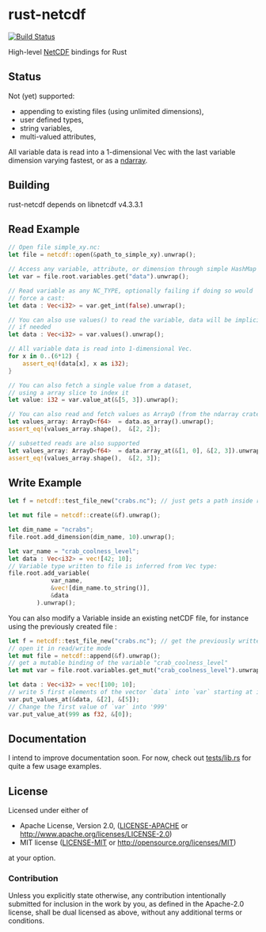 # rust-netcdf

[![Build Status](https://travis-ci.org/mhiley/rust-netcdf.svg?branch=master)](https://travis-ci.org/mhiley/rust-netcdf)

High-level [NetCDF](http://www.unidata.ucar.edu/software/netcdf/) bindings for Rust

## Status

Not (yet) supported:

* appending to existing files (using unlimited dimensions),
* user defined types,
* string variables,
* multi-valued attributes,

All variable data is read into a 1-dimensional Vec with the last variable dimension varying fastest,
or as a [ndarray](https://github.com/bluss/rust-ndarray).

## Building

rust-netcdf depends on libnetcdf v4.3.3.1

## Read Example

```Rust
// Open file simple_xy.nc:
let file = netcdf::open(&path_to_simple_xy).unwrap();

// Access any variable, attribute, or dimension through simple HashMap's:
let var = file.root.variables.get("data").unwrap();

// Read variable as any NC_TYPE, optionally failing if doing so would
// force a cast:
let data : Vec<i32> = var.get_int(false).unwrap();

// You can also use values() to read the variable, data will be implicitly casted
// if needed
let data : Vec<i32> = var.values().unwrap();

// All variable data is read into 1-dimensional Vec.
for x in 0..(6*12) {
    assert_eq!(data[x], x as i32);
}

// You can also fetch a single value from a dataset,
// using a array slice to index it
let value: i32 = var.value_at(&[5, 3]).unwrap();

// You can also read and fetch values as ArrayD (from the ndarray crate)
let values_array: ArrayD<f64>  = data.as_array().unwrap();
assert_eq!(values_array.shape(),  &[2, 2]);

// subsetted reads are also supported
let values_array: ArrayD<f64>  = data.array_at(&[1, 0], &[2, 3]).unwrap();
assert_eq!(values_array.shape(),  &[2, 3]);

```

## Write Example

```Rust
let f = netcdf::test_file_new("crabs.nc"); // just gets a path inside repo

let mut file = netcdf::create(&f).unwrap();

let dim_name = "ncrabs";
file.root.add_dimension(dim_name, 10).unwrap();

let var_name = "crab_coolness_level";
let data : Vec<i32> = vec![42; 10];
// Variable type written to file is inferred from Vec type:
file.root.add_variable(
            var_name, 
            &vec![dim_name.to_string()],
            &data
        ).unwrap();
```


You can also modify a Variable inside an existing netCDF file, for instance using the previously 
created file :

```Rust
let f = netcdf::test_file_new("crabs.nc"); // get the previously written netCDF file path
// open it in read/write mode
let mut file = netcdf::append(&f).unwrap();
// get a mutable binding of the variable "crab_coolness_level"
let mut var = file.root.variables.get_mut("crab_coolness_level").unwrap();

let data : Vec<i32> = vec![100; 10];
// write 5 first elements of the vector `data` into `var` starting at index 2;
var.put_values_at(&data, &[2], &[5]);
// Change the first value of `var` into '999'
var.put_value_at(999 as f32, &[0]);
```

## Documentation

I intend to improve documentation soon. For now, check out [tests/lib.rs](https://github.com/mhiley/rust-netcdf/blob/master/tests/lib.rs) for quite a few usage examples.

## License

Licensed under either of

 * Apache License, Version 2.0, ([LICENSE-APACHE](LICENSE-APACHE) or http://www.apache.org/licenses/LICENSE-2.0)
 * MIT license ([LICENSE-MIT](LICENSE-MIT) or http://opensource.org/licenses/MIT)

at your option.

### Contribution

Unless you explicitly state otherwise, any contribution intentionally submitted
for inclusion in the work by you, as defined in the Apache-2.0 license, shall be dual licensed as above, without any
additional terms or conditions.
